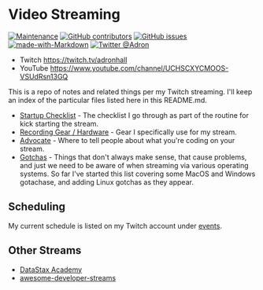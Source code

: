 # Video Streaming

[![Maintenance](https://img.shields.io/badge/Maintained%3F-yes-green.svg)](https://GitHub.com/Naereen/StrapDown.js/graphs/commit-activity) [![GitHub contributors](https://img.shields.io/github/contributors/Adron/VidStreamHacking.svg)](https://GitHub.com/Adron/VidStreamHacking/graphs/contributors/) [![GitHub issues](https://img.shields.io/github/issues/Adron/VidStreamHacking.svg)](https://GitHub.com/Adron/VidStreamHacking/issues/) [![made-with-Markdown](https://img.shields.io/badge/Made%20with-Markdown-1f425f.svg)](http://commonmark.org) [![Twitter @Adron](https://img.shields.io/twitter/follow/adron.svg?style=social&logo=twitter)](https://twitter.com/intent/follow?screen_name=adron)

* Twitch https://twitch.tv/adronhall
* YouTube https://www.youtube.com/channel/UCHSCXYCMOOS-VSUdRsn13GQ

This is a repo of notes and related things per my Twitch streaming. I'll keep an index of the particular files listed here in this README.md.

* [Startup Checklist](start-checklist.md) - The checklist I go through as part of the routine for kick starting the stream.
* [Recording Gear / Hardware](hardware.md) - Gear I specifically use for my stream.
* [Advocate](advocate.md) - Where to tell people about what you're coding on your stream.
* [Gotchas](gotchas.md) - Things that don't always make sense, that cause problems, and just we need to be aware of when streaming via various operating systems. So far I've started this list covering some MacOS and Windows gotachase, and adding Linux gotchas as they appear.

## Scheduling

My current schedule is listed on my Twitch account under [events](https://www.twitch.tv/adronhall/events).

## Other Streams

* [DataStax Academy](https://twitch.tv/datastaxacademy/)
* [awesome-developer-streams](https://github.com/bnb/awesome-developer-streams)
